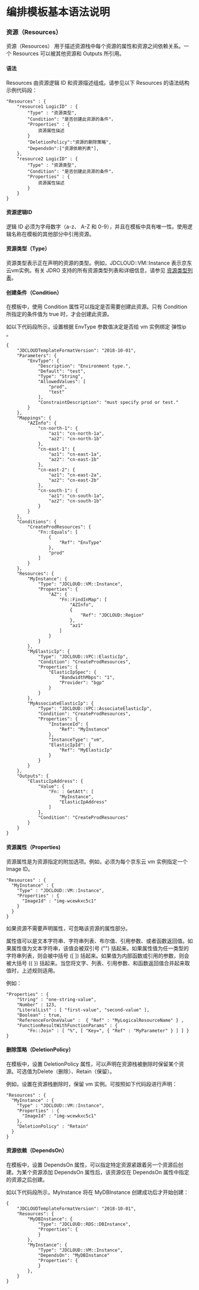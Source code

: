 # 编排模板基本语法说明

### 资源（Resources）

资源（Resources） 用于描述资源栈中每个资源的属性和资源之间依赖关系。一个 Resources 可以被其他资源和 Outputs 所引用。

#### 语法

Resources 由资源逻辑 ID 和资源描述组成。请参见以下 Resources 的语法结构示例代码段：

```
"Resources" : {
    "resource1 LogicID" : {
        "Type" : "资源类型",
        "Condition": "是否创建此资源的条件"，
        "Properties" : {
            资源属性描述
        }
        "DeletionPolicy":"资源的删除策略",
        "DependsOn":["资源依赖列表"],
    },
    "resource2 LogicID" : {
        "Type" : "资源类型",
        "Condition": "是否创建此资源的条件"，
        "Properties" : {
            资源属性描述
        }
    }
}
```

#### 资源逻辑ID

逻辑 ID 必须为字母数字（a-z、 A-Z 和 0-9），并且在模板中具有唯一性。使用逻辑名称在模板的其他部分中引用资源。

#### 资源类型（Type）

资源类型表示正在声明的资源的类型。例如，JDCLOUD::VM::Instance 表示京东云vm实例。有关 JDRO 支持的所有资源类型列表和详细信息，请参见 [资源类型列表](#)。

#### 创建条件（Condition）
在模板中，使用 Condition 属性可以指定是否需要创建此资源。只有 Condition 所指定的条件值为 true 时，才会创建此资源。

如以下代码段所示，设置根据 EnvType 参数值决定是否给 vm 实例绑定 弹性ip 。

```
{
    "JDCLOUDTemplateFormatVersion": "2018-10-01",
    "Parameters": {
        "EnvType": {
            "Description": "Environment type.",
            "Default": "test",
            "Type": "String",
            "AllowedValues": [
                "prod",
                "test"
            ],
            "ConstraintDescription": "must specify prod or test."
        }
    },
    "Mappings": {
        "AZInfo": {
            "cn-north-1": {
                "az1": "cn-north-1a",
                "az2": "cn-north-1b"
            },
            "cn-east-1": {
                "az1": "cn-east-1a",
                "az2": "cn-east-1b"
            },
            "cn-east-2": {
                "az1": "cn-east-2a",
                "az2": "cn-east-2b"
            },
            "cn-south-1": {
                "az1": "cn-south-1a",
                "az2": "cn-south-1b"
            }
        }
    },
    "Conditions": {
        "CreateProdResources": {
            "Fn::Equals": [
                {
                    "Ref": "EnvType"
                },
                "prod"
            ]
        }
    },
    "Resources": {
        "MyInstance": {
            "Type": "JDCLOUD::VM::Instance",
            "Properties": {
                "AZ": {
                    "Fn::FindInMap": [
                        "AZInfo",
                        {
                            "Ref": "JDCLOUD::Region"
                        },
                        "az1"
                    ]
                }
            }
        },
        "MyElasticIp": {
            "Type": "JDCLOUD::VPC::ElasticIp",
            "Condition": "CreateProdResources",
            "Properties": {
                "ElasticIpSpec": {
                    "BandwidthMbps": "1",
                    "Provider": "bgp"
                }
            }
        },
        "MyAssociateElasticIp": {
            "Type": "JDCLOUD::VPC::AssociateElasticIp",
            "Condition": "CreateProdResources",
            "Properties": {
                "InstanceId": {
                    "Ref": "MyInstance"
                },
                "InstanceType": "vm",
                "ElasticIpId": {
                    "Ref": "MyElasticIp"
                }
            }
        }
    },
    "Outputs": {
        "ElasticIpAddress": {
            "Value": {
                "Fn: : GetAtt": [
                    "MyInstance",
                    "ElasticIpAddress"
                ]
            },
            "Condition": "CreateProdResources"
        }
    }
}
```


#### 资源属性（Properties)

资源属性是为资源指定的附加选项。例如，必须为每个京东云 vm 实例指定一个 Image ID。

```
"Resources" : {
  "MyInstance" : {
    "Type" : "JDCLOUD::VM::Instance",
    "Properties" : {
      "ImageId" : "img-wcewkxc5c1"
    }
  }
}
```
如果资源不需要声明属性，可忽略该资源的属性部分。

属性值可以是文本字符串、字符串列表、布尔值、引用参数、或者函数返回值。如果属性值为文本字符串，该值会被双引号 ("") 括起来。如果属性值为任一类型的字符串列表，则会被中括号 ([ ]) 括起来。如果值为内部函数或引用的参数，则会被大括号 ({ }) 括起来。当您将文字、列表、引用参数、和函数返回值合并起来取值时，上述规则适用。

例如：
```
"Properties" : {
    "String" : "one-string-value",
    "Number" : 123,
    "LiteralList" : [ "first-value", "second-value" ],
    "Boolean" : true,
    "ReferenceForOneValue" :  { "Ref" : "MyLogicalResourceName" } ,
    "FunctionResultWithFunctionParams" : {
        "Fn::Join" : [ "%", [ "Key=", { "Ref" : "MyParameter" } ] ] }
}
```

#### 删除策略（DeletionPolicy）

在模板中，设置 DeletionPolicy 属性，可以声明在资源栈被删除时保留某个资源。可选值为Delete（删除）、Retain（保留）。

例如，设置在资源栈删除时，保留 vm 实例。可按照如下代码段进行声明：

```
"Resources" : {
  "MyInstance" : {
    "Type" : "JDCLOUD::VM::Instance",
    "Properties" : {
      "ImageId" : "img-wcewkxc5c1"
    },
    "DeletionPolicy" : "Retain"
  }
}
```

#### 资源依赖（DependsOn）

在模板中，设置 DependsOn 属性，可以指定特定资源紧跟着另一个资源后创建。为某个资源添加 DependsOn 属性后，该资源仅在 DependsOn 属性中指定的资源之后创建。

如以下代码段所示，MyInstance 将在 MyDBInstance 创建成功后才开始创建：

```
{
    "JDCLOUDTemplateFormatVersion": "2018-10-01",
    "Resources": {
        "MyDBInstance": {
            "Type": "JDCLOUD::RDS::DBInstance",
            "Properties": {
            }
        },
        "MyInstance": {
            "Type": "JDCLOUD::VM::Instance",
            "DependsOn": "MyDBInstance"
            "Properties": {
            }
        },
    }
}
```

